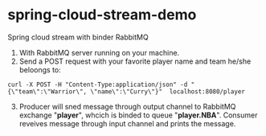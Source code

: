 # spring-cloud-stream-demo
Spring cloud stream with binder RabbitMQ 

1. With RabbitMQ server running on your machine.
2. Send a POST request with your favorite player name and team he/she beloongs to:

`curl -X POST -H "Content-Type:application/json" -d "{\"team\":\"Warrior\", \"name\":\"Curry\"}"  localhost:8080/player`

3. Producer will sned message through output channel to RabbitMQ exchange "__player__", whcich is binded to queue "__player.NBA__".
Consumer reveives message through input channel and prints the message.
